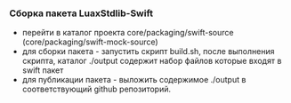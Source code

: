 ### Сборка пакета LuaxStdlib-Swift
* перейти в каталог проекта core/packaging/swift-source (core/packaging/swift-mock-source)
* для сборки пакета - запустить скрипт build.sh, после выполнения скрипта, каталог ./output содержит набор файлов которые входят в swift пакет
* для публикации пакета - выложить содержимое ./output в соответствующий github репозиторий.
